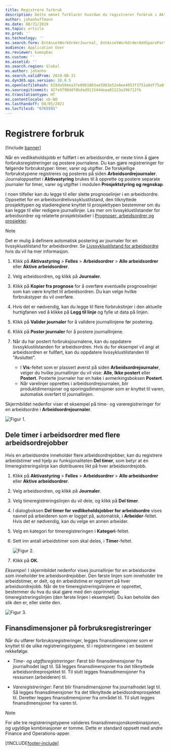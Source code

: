 ```yaml
---
title: Registrere forbruk
description: Dette emnet forklarer hvordan du registrerer forbruk i Aktivastyring.
author: johanhoffmann
ms.date: 08/21/2019
ms.topic: article
ms.prod: ''
ms.technology: ''
ms.search.form: EntAssetWorkOrderJournal, EntAssetWorkOrderAddSparePart
audience: Application User
ms.reviewer: kamaybac
ms.custom: ''
ms.assetid: ''
ms.search.region: Global
ms.author: johanho
ms.search.validFrom: 2019-08-31
ms.dyn365.ops.version: 10.0.5
ms.openlocfilehash: 619da584ea37e80b1803ae5983e52e8ee4053f3751a8df75a8f5bc1ddf7e65d6
ms.sourcegitcommit: 42fe9790ddf0bdad911544deaa82123a396712fb
ms.translationtype: HT
ms.contentlocale: nb-NO
ms.lasthandoff: 08/05/2021
ms.locfileid: "6765591"
---
```

# <a name="register-consumption"></a>Registrere forbruk

[!include [banner](../../includes/banner.md)]

 

Når en vedlikeholdsjobb er fullført i en arbeidsordre, er neste trinn å gjøre forbruksregistreringer og postere journalene. Du kan gjøre registreringer for følgende forbrukstyper: timer, varer og utgifter. De forskjellige forbrukstypene registreres og posteres på siden **Arbeidsordrejournaler**. Journaloppsettet i **Aktivastyring** brukes til å opprette og postere separate journaler for timer, varer og utgifter i modulen **Prosjektstyring og regnskap**.

I noen tilfeller kan du legge til eller slette prognoselinjer i en arbeidsordre. Oppsettet for en arbeidsordrelivssyklustilstand, den tilknyttede prosjekttypen og stadiereglene knyttet til prosjekttypen bestemmer om du kan legge til eller redigere journallinjer. Les mer om livssyklustilstander for arbeidsordrer og relaterte prosjektstadier i [Prognoser, arbeidsordrer og prosjekter](../integration-to-project-management-and-accounting/forecasts-work-orders-and-projects.md).

>[!NOTE]
>Det er mulig å definere automatisk postering av journaler for en livssyklustilstand for arbeidsordrer. Se [Livssyklustilstand for arbeidsordre](../setup-for-work-orders/work-order-lifecycle-states.md) hvis du vil ha mer informasjon.

1. Klikk på **Aktivastyring** > **Felles** > **Arbeidsordrer** > **Alle arbeidsordrer** eller **Aktive arbeidsordrer**.

2. Velg arbeidsordren, og klikk på **Journaler**.

3. Klikk på **Kopier fra prognose** for å overføre eventuelle prognoselinjer som kan være knyttet til arbeidsordren. Du kan velge hvilke forbrukstyper du vil overføre.

4. Hvis det er nødvendig, kan du legge til flere forbrukslinjer i den aktuelle hurtigfanen ved å klikke på **Legg til linje** og fylle ut data på linjen.

5. Klikk på **Valider journaler** for å validere journallinjene før postering.

6. Klikk på **Poster journaler** for å postere journallinjene.

7. Når du har postert forbruksjournalene, kan du oppdatere livssyklustilstanden for arbeidsordren. Hvis du for eksempel vil angi at arbeidsordren er fullført, kan du oppdatere livssyklustilstanden til "Avsluttet".

    - I **Vis**-feltet som er plassert øverst på siden **Arbeidsordrejournaler**, velger du hvilke journallinjer du vil vise: **Alle**, **Ikke postert** eller **Postert**. Posterte journaler har en hake i avmerkingsboksen **Postert**.  
    - Når varelinjer opprettes i arbeidsordrejournalen, blir produktdimensjoner og sporingsdimensjoner som er knyttet til varen, automatisk overført til journallinjen.  

Skjermbildet nedenfor viser et eksempel på time- og vareregistreringer for en arbeidsordre i **Arbeidsordrejournaler**.

![Figur 1.](media/01-consumption.png)


## <a name="split-hours-on-work-orders-with-several-work-order-jobs"></a>Dele timer i arbeidsordrer med flere arbeidsordrejobber

Hvis en arbeidsordre inneholder flere arbeidsordrejobber, kan du registrere arbeidstimer ved hjelp av funksjonaliteten **Del timer**, som betyr at én timeregistreringslinje kan distribueres likt på hver arbeidsordrejobb.

1. Klikk på **Aktivastyring** > **Felles** > **Arbeidsordrer** > **Alle arbeidsordrer** eller **Aktive arbeidsordrer**.

2. Velg arbeidsordren, og klikk på **Journaler**.

3. Velg timeregistreringslinjen du vil dele, og klikk på **Del timer**.

4. I dialogboksen **Del timer for vedlikeholdsjobber for arbeidsordre** vises navnet på arbeideren som er logget på, automatisk, i **Arbeider**-feltet. Hvis det er nødvendig, kan du velge en annen arbeider.

5. Velg en kategori for timeregistreringen i **Kategori**-feltet.

6. Sett inn antall arbeidstimer som skal deles, i **Timer**-feltet.

    ![Figur 2.](media/02-consumption.png)

7. Klikk på **OK**.

*Eksempel:* I skjermbildet nedenfor vises journallinjer for en arbeidsordre som inneholder tre arbeidsordrejobber. Den første linjen som inneholder tre arbeidstimer, er delt, og én arbeidstime er registrert på hver arbeidsordrejobb. Når de tre timeregistreringslinjene er opprettet, bestemmer du hva du skal gjøre med den opprinnelige timeregistreringslinjen (den første linjen i eksemplet). Du kan beholde den slik den er, eller slette den. 

![Figur 3.](media/03-consumption.png)

## <a name="financial-dimensions-on-consumption-registrations"></a>Finansdimensjoner på forbruksregistreringer

Når du utfører forbruksregistreringer, legges finansdimensjoner som er knyttet til de ulike registreringstypene, til i registreringene i en bestemt rekkefølge. 

- *Time- og utgiftsregistreringer:* Først blir finansdimensjoner fra journalhodet lagt til. Så legges finansdimensjoner fra det tilknyttede arbeidsordreprosjektet til. Til slutt legges finansdimensjoner fra ressursen (arbeideren) til.

- *Vareregistreringer:* Først blir finansdimensjoner fra journalhodet lagt til. Så legges finansdimensjoner fra det tilknyttede arbeidsordreprosjektet til. Deretter legges finansdimensjoner fra området til. Til slutt legges finansdimensjoner fra varen til.

>[!NOTE]
>For alle tre registreringstypene valideres finansdimensjonskombinasjonen, og ugyldige kombinasjoner er tomme. Dette er standard oppsett med andre Finance and Operations-apper.



[!INCLUDE[footer-include](../../../includes/footer-banner.md)]